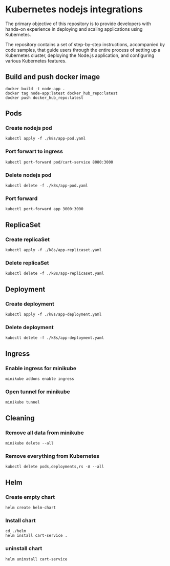 # Kubernetes nodejs integrations

The primary objective of this repository is to provide developers with hands-on experience in deploying and scaling applications using Kubernetes. 

The repository contains a set of step-by-step instructions, accompanied by code samples, that guide users through the entire process of setting up a Kubernetes cluster, deploying the Node.js application, and configuring various Kubernetes features.


## Build and push docker image

```
docker build -t node-app .
docker tag node-app:latest docker_hub_repo:latest
docker push docker_hub_repo:latest
```

## Pods

### Create nodejs pod

```
kubectl apply -f ./k8s/app-pod.yaml
```

### Port forwart to ingress
```
kubectl port-forward pod/cart-service 8080:3000
```

### Delete nodejs pod

```
kubectl delete -f ./k8s/app-pod.yaml
```

### Port forward

```
kubectl port-forward app 3000:3000
```

## ReplicaSet

### Create replicaSet
```
kubectl apply -f ./k8s/app-replicaset.yaml
```

### Delete replicaSet

```
kubectl delete -f ./k8s/app-replicaset.yaml
```

## Deployment

### Create deployment
```
kubectl apply -f ./k8s/app-deployment.yaml
```

### Delete deployment

```
kubectl delete -f ./k8s/app-deployment.yaml
```

## Ingress

### Enable ingress for minikube

```
minikube addons enable ingress
```

### Open tunnel for minikube

```
minikube tunnel
```

## Cleaning

### Remove all data from minikube

```
minikube delete --all
```

### Remove everything from Kubernetes

```
kubectl delete pods,deployments,rs -A --all
```

## Helm

### Create empty chart

```
helm create helm-chart
```

### Install chart

```
cd ./helm
helm install cart-service .
```

### uninstall chart
```
helm uninstall cart-service 
```
